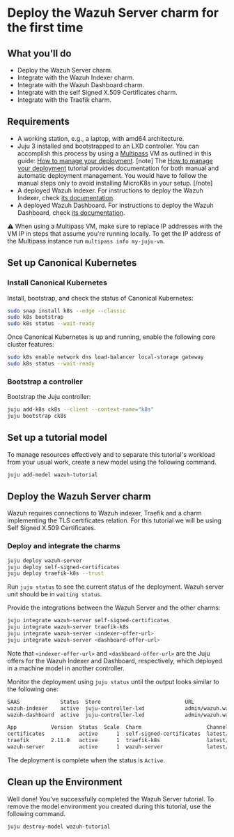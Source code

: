 # Deploy the Wazuh Server charm for the first time

## What you’ll do
- Deploy the Wazuh Server charm.
- Integrate with the Wazuh Indexer charm.
- Integrate with the Wazuh Dashboard charm.
- Integrate with the self Signed X.509 Certificates charm.
- Integrate with the Traefik charm.

## Requirements

* A working station, e.g., a laptop, with amd64 architecture.
* Juju 3 installed and bootstrapped to an LXD controller. You can accomplish
this process by using a [Multipass](https://multipass.run/) VM as outlined in this guide: [How to manage your deployment](https://documentation.ubuntu.com/juju/3.6/howto/manage-your-deployment/). 
[note]
The [How to manage your deployment](https://documentation.ubuntu.com/juju/3.6/howto/manage-your-deployment/) tutorial provides documentation for both manual and automatic deployment management. You would have to follow the manual steps only to avoid installing MicroK8s in your setup.
[/note]
* A deployed Wazuh Indexer. For instructions to deploy the Wazuh Indexer, check [its documentation](https://charmhub.io/wazuh-indexer).
* A deployed Wazuh Dashboard. For instructions to deploy the Wazuh Dashboard, check [its documentation](https://charmhub.io/wazuh-dashboard).

:warning: When using a Multipass VM, make sure to replace IP addresses with the
VM IP in steps that assume you're running locally. To get the IP address of the
Multipass instance run ```multipass info my-juju-vm```.

## Set up Canonical Kubernetes

### Install Canonical Kubernetes

Install, bootstrap, and check the status of Canonical Kubernetes:

```bash
sudo snap install k8s --edge --classic
sudo k8s bootstrap
sudo k8s status --wait-ready
```

Once Canonical Kubernetes is up and running, enable the following core cluster features:

```bash
sudo k8s enable network dns load-balancer local-storage gateway
sudo k8s status --wait-ready
```

### Bootstrap a controller

Bootstrap the Juju controller:

```bash
juju add-k8s ck8s --client --context-name="k8s"
juju bootstrap ck8s
```

## Set up a tutorial model

To manage resources effectively and to separate this tutorial's workload from
your usual work, create a new model using the following command.

```bash
juju add-model wazuh-tutorial
```

## Deploy the Wazuh Server charm

Wazuh requires connections to Wazuh indexer, Traefik and a charm implementing the TLS certificates relation.
For this tutorial we will be using Self Signed X.509 Certificates.

### Deploy and integrate the charms

```bash
juju deploy wazuh-server
juju deploy self-signed-certificates
juju deploy traefik-k8s --trust
```

<!--
To connect the agents, you'll need to configure the agent password. For that,
create a secret and set it in the Wazuh server configuration:
```bash
juju add-secret agent-password value=<agent-password>
juju grant-secret agent-password wazuh-server
juju config wazuh-server agent-password=<secret-id>
```
where `<agent-password>` is the password you want to configure and`<secret-id>` is the ID of the secret containing the password.
-->

Run `juju status` to see the current status of the deployment. Wazuh server unit should be in `waiting status`.

Provide the integrations between the Wazuh Server and the other charms:
```bash
juju integrate wazuh-server self-signed-certificates
juju integrate wazuh-server traefik-k8s
juju integrate wazuh-server <indexer-offer-url>
juju integrate wazuh-server <dashboard-offer-url>
```

Note that `<indexer-offer-url>` and `<dashboard-offer-url>` are the Juju offers for the Wazuh Indexer and Dashboard, respectively,
which deployed in a machine model in another controller.


Monitor the deployment using `juju status` until the output looks similar to the following one:
```bash
SAAS             Status  Store                           URL
wazuh-indexer    active  juju-controller-lxd             admin/wazuh.wazuh-indexer
wazuh-dashboard  active  juju-controller-lxd             admin/wazuh.wazuh-dashboard

App           Version  Status  Scale  Charm                     Channel        Rev  Address        Exposed  Message
certificates           active      1  self-signed-certificates  latest/stable  155  10.87.137.125  no       
traefik       2.11.0   active      1  traefik-k8s               latest/edge    233  10.87.242.226  no       Serving at 10.142.2.62
wazuh-server           active      1  wazuh-server              latest/edge     39  10.87.248.244  no     
```

The deployment is complete when the status is `Active`.

## Clean up the Environment

Well done! You've successfully completed the Wazuh Server tutorial. To remove the
model environment you created during this tutorial, use the following command.

```bash
juju destroy-model wazuh-tutorial
```
